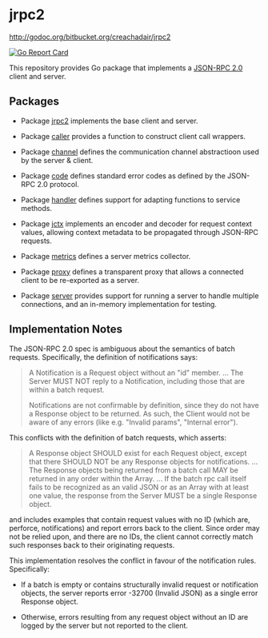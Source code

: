 # jrpc2

http://godoc.org/bitbucket.org/creachadair/jrpc2

[![Go Report Card](https://goreportcard.com/badge/bitbucket.org/creachadair/jrpc2)](https://goreportcard.com/report/bitbucket.org/creachadair/jrpc2)

This repository provides Go package that implements a [JSON-RPC 2.0][spec] client and server.

## Packages

*  Package [jrpc2](http://godoc.org/bitbucket.org/creachadair/jrpc2) implements the base client and server.

*  Package [caller](http://godoc.org/bitbucket.org/creachadair/jrpc2/caller) provides a function to construct client call wrappers.

*  Package [channel](http://godoc.org/bitbucket.org/creachadair/jrpc2/channel) defines the communication channel abstractioon used by the server & client.

*  Package [code](http://godoc.org/bitbucket.org/creachadair/jrpc2/code) defines standard error codes as defined by the JSON-RPC 2.0 protocol.

*  Package [handler](http://godoc.org/bitbucket.org/creachadair/jrpc2/handler) defines support for adapting functions to service methods.

*  Package [jctx](http://godoc.org/bitbucket.org/creachadair/jrpc2/jctx) implements an encoder and decoder for request context values, allowing context metadata to be propagated through JSON-RPC requests.

*  Package [metrics](http://godoc.org/bitbucket.org/creachadair/jrpc2/metrics) defines a server metrics collector.

*  Package [proxy](http://godoc.org/bitbucket.org/creachadair/jrpc2/proxy) defines a transparent proxy that allows a connected client to be re-exported as a server.

*  Package [server](http://godoc.org/bitbucket.org/creachadair/jrpc2/server) provides support for running a server to handle multiple connections, and an in-memory implementation for testing.

[spec]: http://www.jsonrpc.org/specification

## Implementation Notes

The JSON-RPC 2.0 spec is ambiguous about the semantics of batch requests. Specifically, the definition of notifications says:

> A Notification is a Request object without an "id" member.
> ...
> The Server MUST NOT reply to a Notification, including those that are within
> a batch request.
>
> Notifications are not confirmable by definition, since they do not have a
> Response object to be returned. As such, the Client would not be aware of any
> errors (like e.g. "Invalid params", "Internal error").

This conflicts with the definition of batch requests, which asserts:

> A Response object SHOULD exist for each Request object, except that there
> SHOULD NOT be any Response objects for notifications.
> ...
> The Response objects being returned from a batch call MAY be returned in any
> order within the Array.
> ...
> If the batch rpc call itself fails to be recognized as an valid JSON or as an
> Array with at least one value, the response from the Server MUST be a single
> Response object.

and includes examples that contain request values with no ID (which are, perforce, notifications) and report errors back to the client. Since order may not be relied upon, and there are no IDs, the client cannot correctly match such responses back to their originating requests.

This implementation resolves the conflict in favour of the notification rules. Specifically:

-  If a batch is empty or contains structurally invalid request or notification objects, the server reports error -32700 (Invalid JSON) as a single error Response object.

-  Otherwise, errors resulting from any request object without an ID are logged by the server but not reported to the client.
